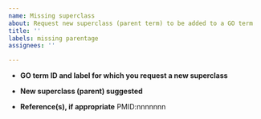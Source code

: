 ```yaml
---
name: Missing superclass
about: Request new superclass (parent term) to be added to a GO term
title: ''
labels: missing parentage
assignees: ''

---
```


* **GO term ID and label for which you request a new superclass**

* **New superclass (parent) suggested**


* **Reference(s), if appropriate**
PMID:nnnnnnn
